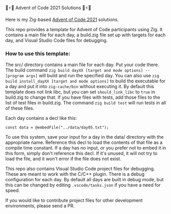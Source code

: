 🎄⚡🎄 Advent of Code 2021 Solutions 🎄⚡🎄

Here is my Zig-based [Advent of Code 2021](https://adventofcode.com/2021) solutions.

This repo provides a template for Advent of Code participants using Zig.  It contains a main file for each day, a build.zig file set up with targets for each day, and Visual Studio Code files for debugging.

### How to use this template:

The src/ directory contains a main file for each day.  Put your code there.  The build command `zig build dayXX [target and mode options] -- [program args]` will build and run the specified day.  You can also use `zig build install_dayXX [target and mode options]` to build the executable for a day and put it into `zig-cache/bin` without executing it.  By default this template does not link libc, but you can set `should_link_libc` to `true` in build.zig to change that.  If you have files with tests, add those files to the list of test files in build.zig.  The command `zig build test` will run tests in all of these files.

Each day contains a decl like this:
```zig
const data = @embedFile("../data/day05.txt");
```
To use this system, save your input for a day in the data/ directory with the appropriate name.  Reference this decl to load the contents of that file as a compile time constant.  If a day has no input, or you prefer not to embed it in this form, simply don't reference this decl.  If it's unused, it will not try to load the file, and it won't error if the file does not exist.

This repo also contains Visual Studio Code project files for debugging.  These are meant to work with the C/C++ plugin.  There is a debug configuration for each day.  By default all days are built in debug mode, but this can be changed by editing `.vscode/tasks.json` if you have a need for speed.

If you would like to contribute project files for other development environments, please send a PR.
